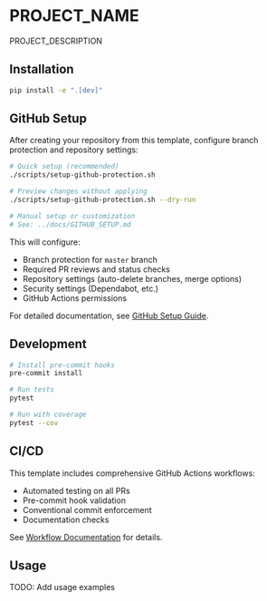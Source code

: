 # PROJECT_NAME

PROJECT_DESCRIPTION

## Installation

```bash
pip install -e ".[dev]"
```

## GitHub Setup

After creating your repository from this template, configure branch protection and repository settings:

```bash
# Quick setup (recommended)
./scripts/setup-github-protection.sh

# Preview changes without applying
./scripts/setup-github-protection.sh --dry-run

# Manual setup or customization
# See: ../docs/GITHUB_SETUP.md
```

This will configure:
- Branch protection for `master` branch
- Required PR reviews and status checks
- Repository settings (auto-delete branches, merge options)
- Security settings (Dependabot, etc.)
- GitHub Actions permissions

For detailed documentation, see [GitHub Setup Guide](../docs/GITHUB_SETUP.md).

## Development

```bash
# Install pre-commit hooks
pre-commit install

# Run tests
pytest

# Run with coverage
pytest --cov
```

## CI/CD

This template includes comprehensive GitHub Actions workflows:
- Automated testing on all PRs
- Pre-commit hook validation
- Conventional commit enforcement
- Documentation checks

See [Workflow Documentation](.github/workflows/README.md) for details.

## Usage

TODO: Add usage examples
